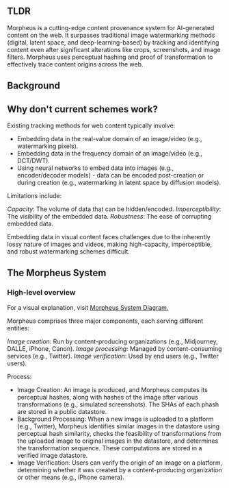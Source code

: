 ##  TLDR
Morpheus is a cutting-edge content provenance system for AI-generated content on the web. It surpasses traditional image watermarking methods (digital, latent space, and deep-learning-based) by tracking and identifying content even after significant alterations like crops, screenshots, and image filters. Morpheus uses perceptual hashing and proof of transformation to effectively trace content origins across the web.

## Background
## Why don't current schemes work?
Existing tracking methods for web content typically involve:

- Embedding data in the real-value domain of an image/video (e.g., watermarking pixels).
- Embedding data in the frequency domain of an image/video (e.g., DCT/DWT).
- Using neural networks to embed data into images (e.g., encoder/decoder models) - data can be encoded post-creation or during creation (e.g., watermarking in latent space by diffusion models).

Limitations include:

*Capacity*: The volume of data that can be hidden/encoded.
*Imperceptibility*: The visibility of the embedded data.
*Robustness*: The ease of corrupting embedded data.

Embedding data in visual content faces challenges due to the inherently lossy nature of images and videos, making high-capacity, imperceptible, and robust watermarking schemes difficult.

## The Morpheus System
### High-level overview
For a visual explanation, visit [Morpheus System Diagram.](morpheus.pics)

Morpheus comprises three major components, each serving different entities:

*Image creation*: Run by content-producing organizations (e.g., Midjourney, DALLE, iPhone, Canon).
*Image processing*: Managed by content-consuming services (e.g., Twitter).
*Image verification*: Used by end users (e.g., Twitter users).

Process:
- Image Creation: An image is produced, and Morpheus computes its perceptual hashes, along with hashes of the image after various transformations (e.g., simulated screenshots). The SHAs of each phash are stored in a public datastore.
- Background Processing: When a new image is uploaded to a platform (e.g., Twitter), Morpheus identifies similar images in the datastore using perceptual hash similarity, checks the feasibility of transformations from the uploaded image to original images in the datastore, and determines the transformation sequence. These computations are stored in a verified image datastore.
- Image Verification: Users can verify the origin of an image on a platform, determining whether it was created by a content-producing organization or other means (e.g., iPhone camera).
